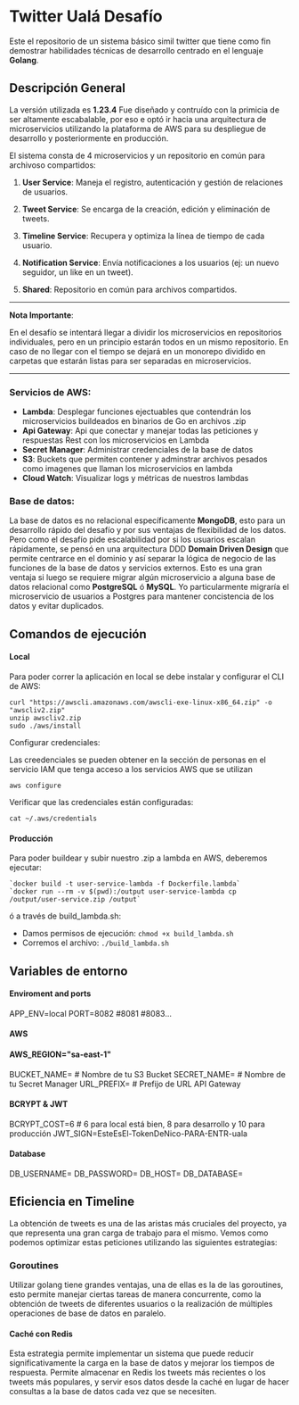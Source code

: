 
# Twitter Ualá Desafío

Este el repositorio de un sistema básico simil twitter que tiene como fin demostrar habilidades técnicas de desarrollo centrado en el lenguaje **Golang**.

## Descripción General

La versión utilizada es **1.23.4** Fue diseñado y contruído con la primicia de ser altamente escabalable, por eso e optó ir hacia una arquitectura de microservicios utilizando la plataforma de AWS para su despliegue de desarrollo y posteriormente en producción.

El sistema consta de 4 microservicios y un repositorio en común para archivoso compartidos:

1. **User Service**: Maneja el registro, autenticación y gestión de relaciones de usuarios.

2. **Tweet Service**: Se encarga de la creación, edición y eliminación de tweets.

3. **Timeline Service**: Recupera y optimiza la línea de tiempo de cada usuario.

4. **Notification Service**: Envía notificaciones a los usuarios (ej: un nuevo seguidor, un like en un tweet).

5. **Shared**: Repositorio en común para archivos compartidos.

---

**Nota Importante**:

En el desafío se intentará llegar a dividir los microservicios en repositorios individuales, pero en un principio estarán todos en un mismo repositorio. En caso de no llegar con el tiempo se dejará en un monorepo dividido en carpetas que estarán listas para ser separadas en microservicios.

---

### Servicios de AWS:

- **Lambda**: Desplegar funciones ejectuables que contendrán los microservicios buildeados en binarios de Go en archivos .zip
- **Api Gateway**: Api que conectar y manejar todas las peticiones y respuestas Rest con los microservicios en Lambda
- **Secret Manager**: Administrar credenciales de la base de datos
- **S3**: Buckets que permiten contener y adminstrar archivos pesados como imagenes que llaman los microservicios en lambda
- **Cloud Watch**: Visualizar logs y métricas de nuestros lambdas

### Base de datos:

La base de datos es no relacional específicamente **MongoDB**, esto para un desarrollo rápido del desafío y por sus ventajas de flexibilidad de los datos. Pero como el desafío pide escalabilidad por si los usuarios escalan rápidamente, se pensó en una arquitectura DDD **Domain Driven Design** que permite centrarce en el dominio y así separar la lógica de negocio de las funciones de la base de datos y servicios externos. Esto es una gran ventaja si luego se requiere migrar algún microservicio a alguna base de datos relacional como **PostgreSQL** ó **MySQL**. Yo particularmente migraría el microservicio de usuarios a Postgres para mantener concistencia de los datos y evitar duplicados.

## Comandos de ejecución

#### Local

Para poder correr la aplicación en local se debe instalar y configurar el CLI de AWS:

``````
curl "https://awscli.amazonaws.com/awscli-exe-linux-x86_64.zip" -o "awscliv2.zip"
unzip awscliv2.zip
sudo ./aws/install
``````

Configurar credenciales:

Las creedenciales se pueden obtener en la sección de personas en el servicio IAM que tenga acceso a los servicios AWS que se utilizan

`aws configure`

Verificar que las credenciales están configuradas:

`cat ~/.aws/credentials`

#### Producción

Para poder buildear y subir nuestro .zip a lambda en AWS, deberemos ejecutar:

```
`docker build -t user-service-lambda -f Dockerfile.lambda`
`docker run --rm -v $(pwd):/output user-service-lambda cp /output/user-service.zip /output`
```

ó a través de build_lambda.sh:

- Damos permisos de ejecución: `chmod +x build_lambda.sh`
- Corremos el archivo: `./build_lambda.sh`

## Variables de entorno

#### Enviroment and ports
APP_ENV=local
PORT=8082 #8081 #8083...

#### AWS
#### AWS_REGION="sa-east-1"
BUCKET_NAME= # Nombre de tu S3 Bucket 
SECRET_NAME= # Nombre de tu Secret Manager
URL_PREFIX= # Prefijo de URL API Gateway

#### BCRYPT & JWT
BCRYPT_COST=6 # 6 para local está bien, 8 para desarrollo y 10 para producción
JWT_SIGN=EsteEsEl-TokenDeNico-PARA-ENTR-uala

#### Database
DB_USERNAME=
DB_PASSWORD=
DB_HOST=
DB_DATABASE=


## Eficiencia en Timeline

La obtención de tweets es una de las aristas más cruciales del proyecto, ya que representa una gran carga de trabajo para el mismo. Vemos como podemos optimizar estas peticiones utilizando las siguientes estrategias:

### Goroutines

Utilizar golang tiene grandes ventajas, una de ellas es la de las goroutines, esto permite manejar ciertas tareas de manera concurrente, como la obtención de tweets de diferentes usuarios o la realización de múltiples operaciones de base de datos en paralelo.

#### Caché con Redis

Esta estrategia permite implementar un sistema que puede reducir significativamente la carga en la base de datos y mejorar los tiempos de respuesta. Permite almacenar en Redis los tweets más recientes o los tweets más populares, y servir esos datos desde la caché en lugar de hacer consultas a la base de datos cada vez que se necesiten.